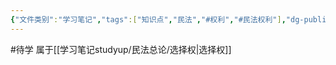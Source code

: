 ```yaml
---
{"文件类别":"学习笔记","tags":["知识点","民法","#权利","#民法权利"],"dg-publish":true,"permalink":"/学习笔记studyup/民法总论/合同续期选择权/","dgPassFrontmatter":true,"created":"2024-10-17T08:24:43.369+08:00","updated":"2024-11-01T14:31:58.006+08:00"}
---
```


#待学
属于[[学习笔记studyup/民法总论/选择权\|选择权]]